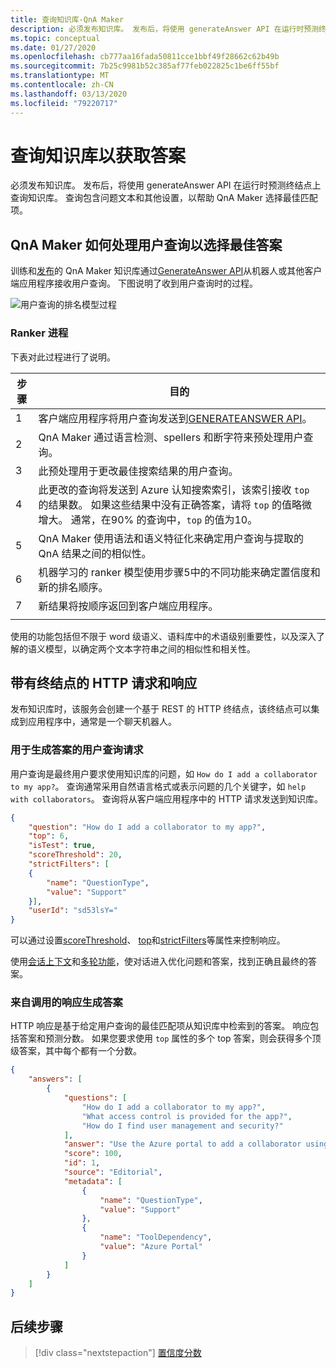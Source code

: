 ```yaml
---
title: 查询知识库-QnA Maker
description: 必须发布知识库。 发布后，将使用 generateAnswer API 在运行时预测终结点上查询知识库。
ms.topic: conceptual
ms.date: 01/27/2020
ms.openlocfilehash: cb777aa16fada50811cce1bbf49f28662c62b49b
ms.sourcegitcommit: 7b25c9981b52c385af77feb022825c1be6ff55bf
ms.translationtype: MT
ms.contentlocale: zh-CN
ms.lasthandoff: 03/13/2020
ms.locfileid: "79220717"
---
```

# <a name="query-the-knowledge-base-for-answers"></a>查询知识库以获取答案

必须发布知识库。 发布后，将使用 generateAnswer API 在运行时预测终结点上查询知识库。 查询包含问题文本和其他设置，以帮助 QnA Maker 选择最佳匹配项。

## <a name="how-qna-maker-processes-a-user-query-to-select-the-best-answer"></a>QnA Maker 如何处理用户查询以选择最佳答案

训练和[发布](/azure/cognitive-services/qnamaker/quickstarts/create-publish-knowledge-base#publish-the-knowledge-base)的 QnA Maker 知识库通过[GenerateAnswer API](/azure/cognitive-services/qnamaker/how-to/metadata-generateanswer-usage)从机器人或其他客户端应用程序接收用户查询。 下图说明了收到用户查询时的过程。

![用户查询的排名模型过程](../media/qnamaker-concepts-knowledgebase/rank-user-query-first-with-azure-search-then-with-qna-maker.png)

### <a name="ranker-process"></a>Ranker 进程

下表对此过程进行了说明。

|步骤|目的|
|--|--|
|1|客户端应用程序将用户查询发送到[GENERATEANSWER API](/azure/cognitive-services/qnamaker/how-to/metadata-generateanswer-usage)。|
|2|QnA Maker 通过语言检测、spellers 和断字符来预处理用户查询。|
|3|此预处理用于更改最佳搜索结果的用户查询。|
|4|此更改的查询将发送到 Azure 认知搜索索引，该索引接收 `top` 的结果数。 如果这些结果中没有正确答案，请将 `top` 的值略微增大。 通常，在90% 的查询中，`top` 的值为10。|
|5|QnA Maker 使用语法和语义特征化来确定用户查询与提取的 QnA 结果之间的相似性。|
|6|机器学习的 ranker 模型使用步骤5中的不同功能来确定置信度和新的排名顺序。|
|7|新结果将按顺序返回到客户端应用程序。|
|||

使用的功能包括但不限于 word 级语义、语料库中的术语级别重要性，以及深入了解的语义模型，以确定两个文本字符串之间的相似性和相关性。

## <a name="http-request-and-response-with-endpoint"></a>带有终结点的 HTTP 请求和响应
发布知识库时，该服务会创建一个基于 REST 的 HTTP 终结点，该终结点可以集成到应用程序中，通常是一个聊天机器人。

### <a name="the-user-query-request-to-generate-an-answer"></a>用于生成答案的用户查询请求

用户查询是最终用户要求使用知识库的问题，如 `How do I add a collaborator to my app?`。 查询通常采用自然语言格式或表示问题的几个关键字，如 `help with collaborators`。 查询将从客户端应用程序中的 HTTP 请求发送到知识库。

```json
{
    "question": "How do I add a collaborator to my app?",
    "top": 6,
    "isTest": true,
    "scoreThreshold": 20,
    "strictFilters": [
    {
        "name": "QuestionType",
        "value": "Support"
    }],
    "userId": "sd53lsY="
}
```

可以通过设置[scoreThreshold](./confidence-score.md#choose-a-score-threshold)、 [top](../how-to/improve-knowledge-base.md#use-the-top-property-in-the-generateanswer-request-to-get-several-matching-answers)和[strictFilters](../how-to/metadata-generateanswer-usage.md#filter-results-with-strictfilters-for-metadata-tags)等属性来控制响应。

使用[会话上下文](../how-to/metadata-generateanswer-usage.md#use-question-and-answer-results-to-keep-conversation-context)和[多轮功能](../how-to/multiturn-conversation.md)，使对话进入优化问题和答案，找到正确且最终的答案。

### <a name="the-response-from-a-call-to-generate-an-answer"></a>来自调用的响应生成答案

HTTP 响应是基于给定用户查询的最佳匹配项从知识库中检索到的答案。 响应包括答案和预测分数。 如果您要求使用 `top` 属性的多个 top 答案，则会获得多个顶级答案，其中每个都有一个分数。

```json
{
    "answers": [
        {
            "questions": [
                "How do I add a collaborator to my app?",
                "What access control is provided for the app?",
                "How do I find user management and security?"
            ],
            "answer": "Use the Azure portal to add a collaborator using Access Control (IAM)",
            "score": 100,
            "id": 1,
            "source": "Editorial",
            "metadata": [
                {
                    "name": "QuestionType",
                    "value": "Support"
                },
                {
                    "name": "ToolDependency",
                    "value": "Azure Portal"
                }
            ]
        }
    ]
}
```


## <a name="next-steps"></a>后续步骤

> [!div class="nextstepaction"]
> [置信度分数](./confidence-score.md)
